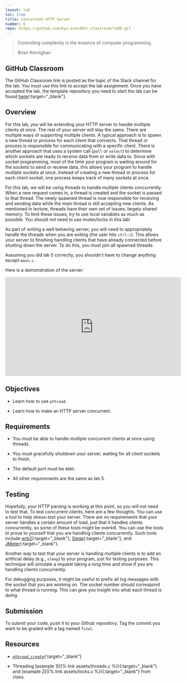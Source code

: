 ```yaml
---
layout: lab
toc: true
title: Concurrent HTTP Server
number: 6
repo: https://github.com/byu-ecen493r-classroom/lab6.git
---
```


> Controlling complexity is the essence of computer programming.
> 
> Brian Kernighan

## GitHub Classroom

The GitHub Classroom link is posted as the topic of the Slack channel for the lab. You must use this link to accept the lab assignment. Once you have accepted the lab, the template repository you need to start the lab can be found [here](https://github.com/byu-ecen493r-classroom/lab6.git){:target="_blank"}.

## Overview

For this lab, you will be extending your HTTP server to handle multiple clients _at once_. The rest of your server will stay the same. There are multiple ways of supporting multiple clients. A typical approach is to spawn a new thread or process for each client that connects. That thread or process is responsible for communicating with a specific client. There is another approach that uses a system call (`poll` or `select`) to determine which sockets are ready to receive data from or write data to. Since with socket programming, most of the time your program is waiting around for the sockets to send or receive data, this allows your program to handle multiple sockets at once. Instead of creating a new thread or process for each client socket, one process keeps track of many sockets at once.

For this lab, we will be using threads to handle multiple clients concurrently. When a new request comes in, a thread is created and the socket is passed to that thread. The newly spawned thread is now responsible for receiving and sending data while the main thread is still accepting new clients. As mentioned in lecture, threads have their own set of issues, largely shared memory. To limit these issues, try to use local variables as much as possible. You should not need to use mutex/locks in this lab!

As part of writing a well behaving server, you will need to appropriately handle the threads when you are exiting (the user hits `ctrl-c`). This allows your server to finishing handling clients that have already connected before shutting down the server. To do this, you must join all spawned threads.

Assuming you did lab 5 correctly, you shouldn't have to change anything except `main.c`.

Here is a demonstration of the server:

<iframe width="560" height="315" src="https://www.youtube-nocookie.com/embed/dnDi3XXLFpE" frameborder="0" allow="accelerometer; autoplay; encrypted-media; gyroscope; picture-in-picture" allowfullscreen></iframe>

## Objectives

- Learn how to use `pthread`.

- Learn how to make an HTTP server concurrent.


## Requirements

- You must be able to handle multiple concurrent clients at once using threads.

- You must gracefully shutdown your server, waiting for all client sockets to finish.

- The default port must be `8085`.

- All other requirements are the same as lab 5.
 

## Testing

Hopefully, your HTTP parsing is working at this point, so you will not need to test that. To test concurrent clients, here are a few thoughts. You can use a tool to help stress-test your server. There are no requirements that your server handles a certain amount of load, just that it handles clients concurrently, so some of these tools might be overkill. You can use the tools to prove to yourself that you are handling clients concurrently. Such tools include [wrk2](https://github.com/giltene/wrk2){:target="_blank"}, [Siege](https://www.joedog.org/siege-home/){:target="_blank"}, and [JMeter](https://jmeter.apache.org){:target="_blank"}.

Another way to test that your server is handling multiple clients is to add an artificial delay (e.g., `sleep`) to your program, just for testing purposes. This technique will simulate a request taking a long time and show if you are handling clients concurrently.

For debugging purposes, it might be useful to prefix all log messages with the socket that you are working on. The socket number should correspond to what thread is running. This can give you insight into what each thread is doing.


## Submission

To submit your code, push it to your Github repository. Tag the commit you want to be graded with a tag named `final`.


## Resources

- [`pthread_create`](https://linux.die.net/man/3/pthread_create){:target="_blank"}

- Threading [example 1]({% link assets/threads.c %}){:target="_blank"} and [example 2]({% link assets/locks.c %}){:target="_blank"} from class.
